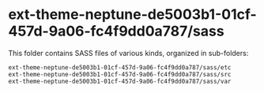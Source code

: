 # ext-theme-neptune-de5003b1-01cf-457d-9a06-fc4f9dd0a787/sass

This folder contains SASS files of various kinds, organized in sub-folders:

    ext-theme-neptune-de5003b1-01cf-457d-9a06-fc4f9dd0a787/sass/etc
    ext-theme-neptune-de5003b1-01cf-457d-9a06-fc4f9dd0a787/sass/src
    ext-theme-neptune-de5003b1-01cf-457d-9a06-fc4f9dd0a787/sass/var
